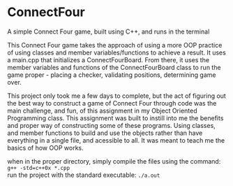 # ConnectFour
A simple Connect Four game, built using C++, and runs in the terminal<br>

This Connect Four game takes the approach of using a more OOP practice of using classes and member variables/functions to achieve a result. It uses a main.cpp that initializes a ConnectFourBoard. From there, it uses the member variables and functions of the ConnectFourBoard class to run the game proper - placing a checker, validating positions, determining game over.<br>

This project only took me a few days to complete, but the act of figuring out the best way to construct a game of Connect Four through code was the main challenge, and fun, of this assignment in my Object Oriented Programming class. This assignment was built to instill into me the benefits and proper way of constructing some of these programs. Using classes, and member functions to build and use the objects rather than have everything in a single file, and acessible to all. It was meant to teach me the basics of how OOP works.<br>

when in the proper directory, simply compile the files using the command: `g++ -std=c++0x *.cpp`<br>
run the project with the standard executable: `./a.out`
